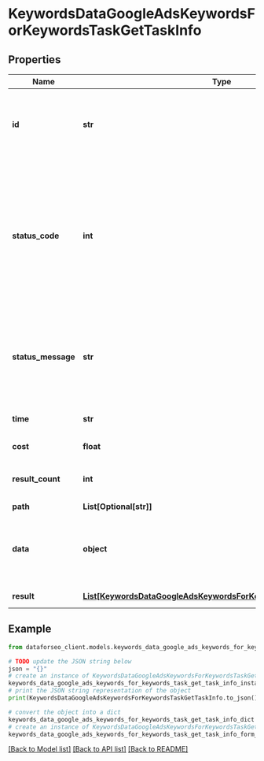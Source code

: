 # KeywordsDataGoogleAdsKeywordsForKeywordsTaskGetTaskInfo


## Properties

Name | Type | Description | Notes
------------ | ------------- | ------------- | -------------
**id** | **str** | task identifier unique task identifier in our system in the UUID format | [optional] 
**status_code** | **int** | status code of the task generated by DataForSEO, can be within the following range: 10000-60000 you can find the full list of the response codes here | [optional] 
**status_message** | **str** | informational message of the task you can find the full list of general informational messages here | [optional] 
**time** | **str** | execution time, seconds | [optional] 
**cost** | **float** | total tasks cost, USD | [optional] 
**result_count** | **int** | number of elements in the result array | [optional] 
**path** | **List[Optional[str]]** | URL path | [optional] 
**data** | **object** | contains the same parameters that you specified in the POST request | [optional] 
**result** | [**List[KeywordsDataGoogleAdsKeywordsForKeywordsTaskGetResultInfo]**](KeywordsDataGoogleAdsKeywordsForKeywordsTaskGetResultInfo.md) | array of results | [optional] 

## Example

```python
from dataforseo_client.models.keywords_data_google_ads_keywords_for_keywords_task_get_task_info import KeywordsDataGoogleAdsKeywordsForKeywordsTaskGetTaskInfo

# TODO update the JSON string below
json = "{}"
# create an instance of KeywordsDataGoogleAdsKeywordsForKeywordsTaskGetTaskInfo from a JSON string
keywords_data_google_ads_keywords_for_keywords_task_get_task_info_instance = KeywordsDataGoogleAdsKeywordsForKeywordsTaskGetTaskInfo.from_json(json)
# print the JSON string representation of the object
print(KeywordsDataGoogleAdsKeywordsForKeywordsTaskGetTaskInfo.to_json())

# convert the object into a dict
keywords_data_google_ads_keywords_for_keywords_task_get_task_info_dict = keywords_data_google_ads_keywords_for_keywords_task_get_task_info_instance.to_dict()
# create an instance of KeywordsDataGoogleAdsKeywordsForKeywordsTaskGetTaskInfo from a dict
keywords_data_google_ads_keywords_for_keywords_task_get_task_info_form_dict = keywords_data_google_ads_keywords_for_keywords_task_get_task_info.from_dict(keywords_data_google_ads_keywords_for_keywords_task_get_task_info_dict)
```
[[Back to Model list]](../README.md#documentation-for-models) [[Back to API list]](../README.md#documentation-for-api-endpoints) [[Back to README]](../README.md)


